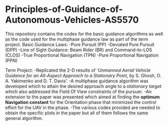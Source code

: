 # Principles-of-Guidance-of-Autonomous-Vehicles-AS5570

This repository contains the codes for the basic guidance algorithms as well as the code used for the multiphase guidance law as part of the term project. 
Basic Guidance Laws:
-Pure Pursuit (PP)
-Deviated Pure Pursuit (DPP)
-Line of Sight Guidance: Beam Rider (BR) and Command-to-LOS (CLOS)
-True Proportional Navigation (TPN)
-Pure Proportional Navigation (PPN)

Term Project:
-Replicated the 2-D results of *’Unmanned Aerial Vehicle Guidance for an All-Aspect Approach to a Stationary Point*, by S. Ghosh, O. A. Yakimenko and D. T. Davis’.
-A multiphase guidance algorithm was developed which to attain the desired approach angle to a *stationary target* which also addressed the Field Of View constraints of the pursuer.
-An extension to the paper was presented which aimed at finding the **optimum Navigation constant** for the Orientation phase that minimized the control effort for the UAV in the phase.
-The various codes provided are needed to obtain the specific plots in the paper but all of them follows the same general algorithm.
